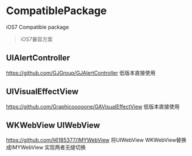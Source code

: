 # CompatiblePackage
iOS7 Compatible package

>iOS7兼容方案 

## UIAlertController 
https://github.com/GJGroup/GJAlertController
低版本直接使用

## UIVisualEffectView   
https://github.com/Graphicooooone/GAVisualEffectView
低版本直接使用

## WKWebView UIWebView  
https://github.com/li6185377/IMYWebView
将UIWebView WKWebView替换成IMYWebView 实现两者无缝切换
